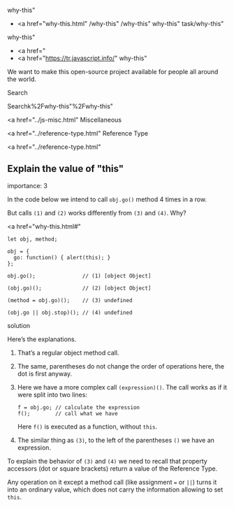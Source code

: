 why-this"

-   <a href="why-this.html"
    /why-this"
    /why-this"
    why-this"
    task/why-this"

<!-- -->

why-this"

-   <a href="
-   <a href="https://tr.javascript.info/"
    why-this"

We want to make this open-source project available for people all around the world.

Search

Searchk%2Fwhy-this"%2Fwhy-this" </a>

<a href="../js-misc.html" Miscellaneous</span></a>

<a href="../reference-type.html" Reference Type</span></a>

<a href="../reference-type.html"

## Explain the value of "this"

<span class="task__importance" title="How important is the task, from 1 to 5">importance: 3</span>

In the code below we intend to call `obj.go()` method 4 times in a row.

But calls `(1)` and `(2)` works differently from `(3)` and `(4)`. Why?

<a href="why-this.html#"
<a href="why-this.html#" class="toolbar__button toolbar__button_edit" title="open in sandbox"></a>

    let obj, method;

    obj = {
      go: function() { alert(this); }
    };

    obj.go();               // (1) [object Object]

    (obj.go)();             // (2) [object Object]

    (method = obj.go)();    // (3) undefined

    (obj.go || obj.stop)(); // (4) undefined

solution

Here’s the explanations.

1.  That’s a regular object method call.

2.  The same, parentheses do not change the order of operations here, the dot is first anyway.

3.  Here we have a more complex call `(expression)()`. The call works as if it were split into two lines:

        f = obj.go; // calculate the expression
        f();        // call what we have

    Here `f()` is executed as a function, without `this`.

4.  The similar thing as `(3)`, to the left of the parentheses `()` we have an expression.

To explain the behavior of `(3)` and `(4)` we need to recall that property accessors (dot or square brackets) return a value of the Reference Type.

Any operation on it except a method call (like assignment `=` or `||`) turns it into an ordinary value, which does not carry the information allowing to set `this`.
